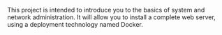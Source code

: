 This project is intended to introduce you to the basics of system and network administration. It will allow you to install a complete web server, using a deployment technology named Docker.
